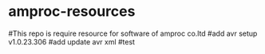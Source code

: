 # amproc-resources

#This repo is require resource for software of amproc co.ltd
#add avr setup v1.0.23.306
#add update avr xml
#test
